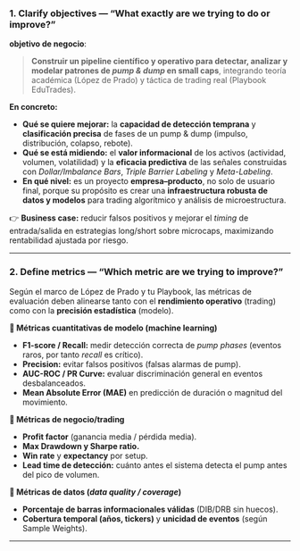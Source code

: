 
### 1. **Clarify objectives — “What exactly are we trying to do or improve?”**

**objetivo de negocio**:

> **Construir un pipeline científico y operativo para detectar, analizar y modelar patrones de *pump & dump* en small caps**, integrando teoría académica (López de Prado) y táctica de trading real (Playbook EduTrades).

**En concreto:**
  
* **Qué se quiere mejorar:** la **capacidad de detección temprana** y **clasificación precisa** de fases de un pump & dump (impulso, distribución, colapso, rebote).
* **Qué se está midiendo:** el **valor informacional** de los activos (actividad, volumen, volatilidad) y la **eficacia predictiva** de las señales construidas con *Dollar/Imbalance Bars*, *Triple Barrier Labeling* y *Meta-Labeling*.
* **En qué nivel:** es un proyecto **empresa–producto**, no solo de usuario final, porque su propósito es crear una **infraestructura robusta de datos y modelos** para trading algorítmico y análisis de microestructura.

👉 **Business case:** reducir falsos positivos y mejorar el *timing* de entrada/salida en estrategias long/short sobre microcaps, maximizando rentabilidad ajustada por riesgo.

---

### 2. **Define metrics — “Which metric are we trying to improve?”**

Según el marco de López de Prado y tu Playbook, las métricas de evaluación deben alinearse tanto con el **rendimiento operativo** (trading) como con la **precisión estadística** (modelo).

**🔹 Métricas cuantitativas de modelo (machine learning)**

* **F1-score / Recall:** medir detección correcta de *pump phases* (eventos raros, por tanto *recall* es crítico).
* **Precision:** evitar falsos positivos (falsas alarmas de pump).
* **AUC-ROC / PR Curve:** evaluar discriminación general en eventos desbalanceados.
* **Mean Absolute Error (MAE)** en predicción de duración o magnitud del movimiento.

**🔹 Métricas de negocio/trading**

* **Profit factor** (ganancia media / pérdida media).
* **Max Drawdown y Sharpe ratio.**
* **Win rate** y **expectancy** por setup.
* **Lead time de detección:** cuánto antes el sistema detecta el pump antes del pico de volumen.

**🔹 Métricas de datos (*data quality / coverage*)**

* **Porcentaje de barras informacionales válidas** (DIB/DRB sin huecos).
* **Cobertura temporal (años, tickers)** y **unicidad de eventos** (según Sample Weights).

---

